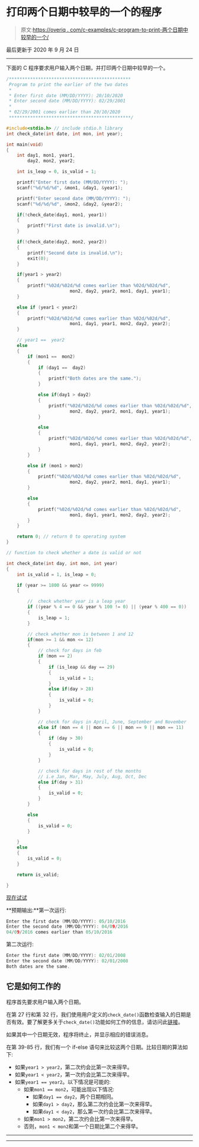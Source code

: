 # 打印两个日期中较早的一个的程序

> 原文:[https://overiq . com/c-examples/c-program-to-print-两个日期中较早的一个/](https://overiq.com/c-examples/c-program-to-print-the-earlier-of-the-two-dates/)

最后更新于 2020 年 9 月 24 日

* * *

下面的 C 程序要求用户输入两个日期，并打印两个日期中较早的一个。

```c
/**********************************************
 Program to print the earlier of the two dates 
 * 
 * Enter first date (MM/DD/YYYY): 20/10/2020
 * Enter second date (MM/DD/YYYY): 02/29/2001
 * 
 * 02/29/2001 comes earlier than 20/10/2020
 **********************************************/

#include<stdio.h> // include stdio.h library
int check_date(int date, int mon, int year);

int main(void)
{
    int day1, mon1, year1,
        day2, mon2, year2;

    int is_leap = 0, is_valid = 1;

    printf("Enter first date (MM/DD/YYYY): ");
    scanf("%d/%d/%d", &mon1, &day1, &year1);

    printf("Enter second date (MM/DD/YYYY): ");
    scanf("%d/%d/%d", &mon2, &day2, &year2);

    if(!check_date(day1, mon1, year1))
    {
        printf("First date is invalid.\n");        
    }

    if(!check_date(day2, mon2, year2))
    {
        printf("Second date is invalid.\n");
        exit(0);
    }

    if(year1 > year2)
    {
        printf("%02d/%02d/%d comes earlier than %02d/%02d/%d", 
                        mon2, day2, year2, mon1, day1, year1);
    }

    else if (year1 < year2)
    {
        printf("%02d/%02d/%d comes earlier than %02d/%02d/%d", 
                        mon1, day1, year1, mon2, day2, year2);
    }

    // year1 ==  year2
    else
    {
        if (mon1 ==  mon2)
        {
            if (day1 ==  day2)
            {
                printf("Both dates are the same.");
            }

            else if(day1 > day2)
            {
                printf("%02d/%02d/%d comes earlier than %02d/%02d/%d", 
                        mon2, day2, year2, mon1, day1, year1);
            }

            else
            {
                printf("%02d/%02d/%d comes earlier than %02d/%02d/%d", 
                        mon1, day1, year1, mon2, day2, year2);
            }
        }

        else if (mon1 > mon2)
        {
            printf("%02d/%02d/%d comes earlier than %02d/%02d/%d", 
                        mon2, day2, year2, mon1, day1, year1);
        }

        else 
        {
            printf("%02d/%02d/%d comes earlier than %02d/%02d/%d", 
                        mon1, day1, year1, mon2, day2, year2);
        }        
    }

    return 0; // return 0 to operating system
}

// function to check whether a date is valid or not

int check_date(int day, int mon, int year)    
{
    int is_valid = 1, is_leap = 0;

    if (year >= 1800 && year <= 9999) 
    {

        //  check whether year is a leap year
        if ((year % 4 == 0 && year % 100 != 0) || (year % 400 == 0)) 
        {
            is_leap = 1;
        }

        // check whether mon is between 1 and 12
        if(mon >= 1 && mon <= 12)
        {
            // check for days in feb
            if (mon == 2)
            {
                if (is_leap && day == 29) 
                {
                    is_valid = 1;
                }
                else if(day > 28) 
                {
                    is_valid = 0;
                }
            }

            // check for days in April, June, September and November
            else if (mon == 4 || mon == 6 || mon == 9 || mon == 11) 
            {
                if (day > 30)
                {
                    is_valid = 0;
                }
            }

            // check for days in rest of the months 
            // i.e Jan, Mar, May, July, Aug, Oct, Dec
            else if(day > 31)
            {            
                is_valid = 0;
            }        
        }

        else
        {
            is_valid = 0;
        }

    }
    else
    {
        is_valid = 0;
    }

    return is_valid;

}

```

[现在试试](https://overiq.com/c-online-compiler/l7J/)

**预期输出:**第一次运行:

```c
Enter the first date (MM/DD/YYYY): 05/10/2016
Enter the second date (MM/DD/YYYY): 04/09/2016
04/09/2016 comes earlier than 05/10/2016

```

第二次运行:

```c
Enter the first date (MM/DD/YYYY): 02/01/2008 
Enter the second date (MM/DD/YYYY): 02/01/2008
Both dates are the same.

```

## 它是如何工作的

程序首先要求用户输入两个日期。

在第 27 行和第 32 行，我们使用用户定义的`check_date()`函数检查输入的日期是否有效。要了解更多关于`check_date()`功能如何工作的信息，请访问此[链接](/c-examples/c-program-to-check-whether-a-date-is-valid-or-not/)。

如果其中一个日期无效，程序将终止，并显示相应的错误消息。

在第 39-85 行，我们有一个 if-else 语句来比较这两个日期。比较日期的算法如下:

*   如果`year1 > year2`，第二次约会比第一次来得早。
*   如果`year1 < year2`，第一次约会比第二次来得早。
*   如果`year1 == year2`。以下情况是可能的:
    *   如果`mon1 == mon2`，可能出现以下情况:
        *   如果`day1 == day2`，两个日期相同。
        *   如果`day1 > day2`，那么第二次约会比第一次来得早。
        *   如果`day1 < day2`，那么第一次约会比第二次来得早。
    *   如果`mon1 > mon2`，第二次约会比第一次来得早。
    *   否则，`mon1 < mon2`和第一个日期比第二个来得早。

* * *

* * *